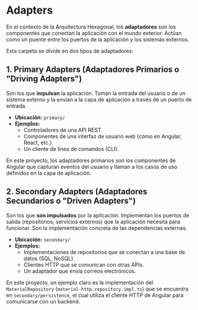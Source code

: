 # Adapters

En el contexto de la Arquitectura Hexagonal, los **adaptadores** son los componentes que conectan la aplicación con el mundo exterior. Actúan como un puente entre los puertos de la aplicación y los sistemas externos.

Esta carpeta se divide en dos tipos de adaptadores:

## 1. Primary Adapters (Adaptadores Primarios o "Driving Adapters")

Son los que **impulsan** la aplicación. Toman la entrada del usuario o de un sistema externo y la envían a la capa de aplicación a través de un puerto de entrada.

- **Ubicación:** `primary/`
- **Ejemplos:**
    - Controladores de una API REST.
    - Componentes de una interfaz de usuario web (como en Angular, React, etc.).
    - Un cliente de línea de comandos (CLI).

En este proyecto, los adaptadores primarios son los componentes de Angular que capturan eventos del usuario y llaman a los casos de uso definidos en la capa de aplicación.

## 2. Secondary Adapters (Adaptadores Secundarios o "Driven Adapters")

Son los que **son impulsados** por la aplicación. Implementan los puertos de salida (repositorios, servicios externos) que la aplicación necesita para funcionar. Son la implementación concreta de las dependencias externas.

- **Ubicación:** `secondary/`
- **Ejemplos:**
    - Implementaciones de repositorios que se conectan a una base de datos (SQL, NoSQL).
    - Clientes HTTP que se comunican con otras APIs.
    - Un adaptador que envía correos electrónicos.

En este proyecto, un ejemplo claro es la implementación del `MaterialRepository` (`material-http.repository.impl.ts`) que se encuentra en `secondary/persistence`, el cual utiliza el cliente HTTP de Angular para comunicarse con un backend.